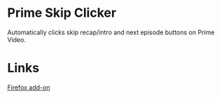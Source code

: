 # Prime Skip Clicker

Automatically clicks skip recap/intro and next episode buttons on Prime Video.

# Links

[Firefox add-on](https://addons.mozilla.org/en-US/firefox/addon/prime-skip-clicker/)
